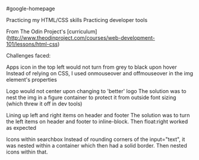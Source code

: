 #google-homepage

Practicing my HTML/CSS skills
Practicing developer tools

From The Odin Project's [curriculum]
(http://www.theodinproject.com/courses/web-development-101/lessons/html-css)

Challenges faced:

Apps icon in the top left would not turn from grey to black upon hover
    Instead of relying on CSS, I used onmouseover and offmouseover in the img element's properties

Logo would not center upon changing to 'better' logo
    The solution was to nest the img in a figure container to protect it from outside font sizing (which threw it off in dev tools)
    
Lining up left and right items on header and footer
    The solution was to turn the left items on header and footer to inline-block. Then float:right worked as expected
    
Icons within searchbox
    Instead of rounding corners of the input="text", it was nested within a container which then had a solid border. Then nested
    icons within that.

